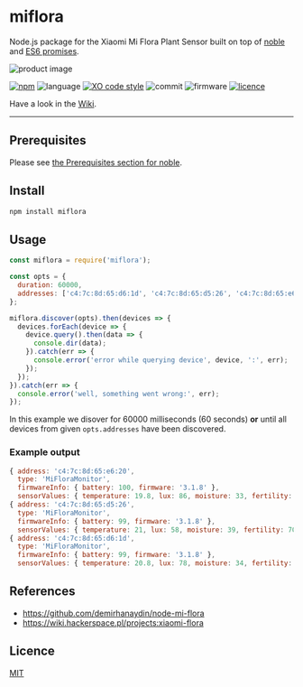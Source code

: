 # miflora

Node.js package for the Xiaomi Mi Flora Plant Sensor built on top of [noble](https://github.com/noble/noble) and [ES6 promises](https://developer.mozilla.org/en-US/docs/Web/JavaScript/Guide/Using_promises).

![product image](http://img.site.huahuacaocao.net/production/production_05_01.png)

[![npm](https://img.shields.io/npm/v/miflora.svg)](https://www.npmjs.com/package/miflora)
![language](https://img.shields.io/github/languages/top/ChrisScheffler/miflora.svg)
[![XO code style](https://img.shields.io/badge/code_style-XO-5ed9c7.svg)](https://github.com/xojs/xo)
![commit](https://img.shields.io/github/last-commit/ChrisScheffler/miflora.svg)
![firmware](https://img.shields.io/badge/firmware-3.1.8-brightgreen.svg)
[![licence](https://img.shields.io/npm/l/miflora.svg)](LICENSE)

Have a look in the [Wiki](https://github.com/ChrisScheffler/miflora/wiki).

---

## Prerequisites

Please see [the Prerequisites section for noble](https://github.com/noble/noble#prerequisites).

## Install

```sh
npm install miflora
```

## Usage

```javascript
const miflora = require('miflora');

const opts = {
  duration: 60000,
  addresses: ['c4:7c:8d:65:d6:1d', 'c4:7c:8d:65:d5:26', 'c4:7c:8d:65:e6:20']
};

miflora.discover(opts).then(devices => {
  devices.forEach(device => {
    device.query().then(data => {
      console.dir(data);
    }).catch(err => {
      console.error('error while querying device', device, ':', err);
    });
  });
}).catch(err => {
  console.error('well, something went wrong:', err);
});
```

In this example we disover for 60000 milliseconds (60 seconds) **or** until all devices from given `opts.addresses` have been discovered.


### Example output

```javascript
{ address: 'c4:7c:8d:65:e6:20',
  type: 'MiFloraMonitor',
  firmwareInfo: { battery: 100, firmware: '3.1.8' },
  sensorValues: { temperature: 19.8, lux: 86, moisture: 33, fertility: 981 } }
{ address: 'c4:7c:8d:65:d5:26',
  type: 'MiFloraMonitor',
  firmwareInfo: { battery: 99, firmware: '3.1.8' },
  sensorValues: { temperature: 21, lux: 58, moisture: 39, fertility: 706 } }
{ address: 'c4:7c:8d:65:d6:1d',
  type: 'MiFloraMonitor',
  firmwareInfo: { battery: 99, firmware: '3.1.8' },
  sensorValues: { temperature: 20.8, lux: 78, moisture: 34, fertility: 827 } }
```

## References

- https://github.com/demirhanaydin/node-mi-flora
- https://wiki.hackerspace.pl/projects:xiaomi-flora

## Licence

[MIT](LICENSE)